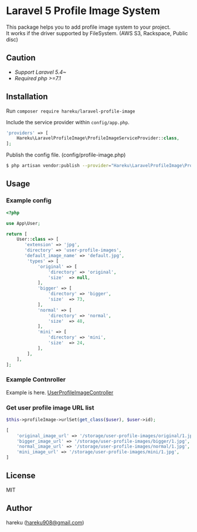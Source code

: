 # Laravel 5 Profile Image System

This package helps you to add profile image system to your project.  
It works if the driver supported by FileSystem. (AWS S3, Rackspace, Public disc)

## Caution
- *Support Laravel 5.4~*  
- *Required php >=7.1*

## Installation

Run `composer require hareku/laravel-profile-image`

Include the service provider within `config/app.php`.

```php
'providers' => [
    Hareku\LaravelProfileImage\ProfileImageServiceProvider::class,
];
```

Publish the config file. (config/profile-image.php)

```sh
$ php artisan vendor:publish --provider="Hareku\LaravelProfileImage\ProfileImageServiceProvider"
```

## Usage

### Example config
```php
<?php

use App\User;

return [
    User::class => [
       'extension' => 'jpg',
       'directory' => 'user-profile-images',
       'default_image_name' => 'default.jpg',
        'types' => [
            'original' => [
                'directory' => 'original',
                'size'  => null,
            ],
            'bigger' => [
                'directory' => 'bigger',
                'size'  => 73,
            ],
            'normal' => [
                'directory' => 'normal',
                'size'  => 48,
            ],
            'mini' => [
                'directory' => 'mini',
                'size'  => 24,
            ],
        ],
    ],
];

```

### Example Contnroller

Example is here. [UserProfileImageController](example/UserProfileImageController)

### Get user profile image URL list

```php
$this->profileImage->urlSet(get_class($user), $user->id);

[
    'original_image_url' => '/storage/user-profile-images/original/1.jpg',
    'bigger_image_url' => '/storage/user-profile-images/bigger/1.jpg',
    'normal_image_url' => '/storage/user-profile-images/normal/1.jpg',
    'mini_image_url' => '/storage/user-profile-images/mini/1.jpg',
]
```

## License

MIT

## Author

hareku (hareku908@gmail.com)
